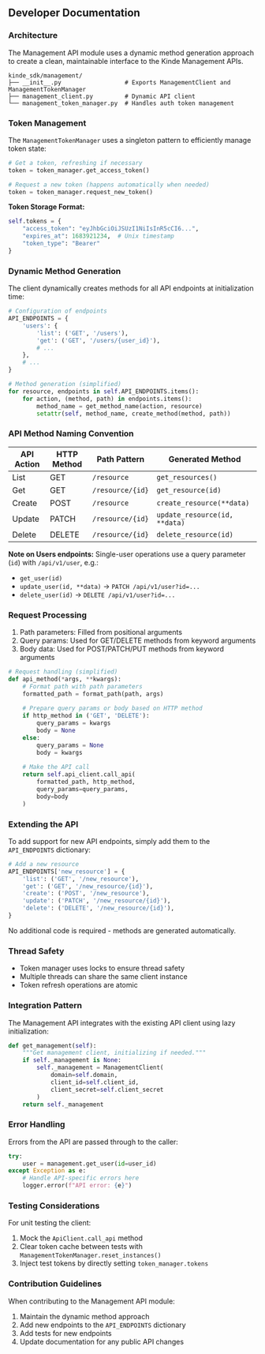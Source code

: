 ## Developer Documentation

### Architecture

The Management API module uses a dynamic method generation approach to create a clean, maintainable interface to the Kinde Management APIs.

```
kinde_sdk/management/
├── __init__.py                  # Exports ManagementClient and ManagementTokenManager
├── management_client.py         # Dynamic API client 
└── management_token_manager.py  # Handles auth token management
```

### Token Management

The `ManagementTokenManager` uses a singleton pattern to efficiently manage token state:

```python
# Get a token, refreshing if necessary
token = token_manager.get_access_token()

# Request a new token (happens automatically when needed)
token = token_manager.request_new_token()
```

**Token Storage Format:**
```python
self.tokens = {
    "access_token": "eyJhbGciOiJSUzI1NiIsInR5cCI6...",
    "expires_at": 1683921234,  # Unix timestamp
    "token_type": "Bearer"
}
```

### Dynamic Method Generation

The client dynamically creates methods for all API endpoints at initialization time:

```python
# Configuration of endpoints
API_ENDPOINTS = {
    'users': {
        'list': ('GET', '/users'),
        'get': ('GET', '/users/{user_id}'),
        # ...
    },
    # ...
}

# Method generation (simplified)
for resource, endpoints in self.API_ENDPOINTS.items():
    for action, (method, path) in endpoints.items():
        method_name = get_method_name(action, resource)
        setattr(self, method_name, create_method(method, path))
```

### API Method Naming Convention

| API Action | HTTP Method | Path Pattern | Generated Method |
|------------|-------------|--------------|------------------|
| List       | GET         | `/resource`  | `get_resources()`|
| Get        | GET         | `/resource/{id}` | `get_resource(id)` |
| Create     | POST        | `/resource`  | `create_resource(**data)` |
| Update     | PATCH       | `/resource/{id}` | `update_resource(id, **data)` |
| Delete     | DELETE      | `/resource/{id}` | `delete_resource(id)` |

**Note on Users endpoints:** Single-user operations use a query parameter (`id`) with `/api/v1/user`, e.g.:
- `get_user(id)`
- `update_user(id, **data)`  → `PATCH /api/v1/user?id=...`
- `delete_user(id)`          → `DELETE /api/v1/user?id=...`

### Request Processing

1. Path parameters: Filled from positional arguments
2. Query params: Used for GET/DELETE methods from keyword arguments
3. Body data: Used for POST/PATCH/PUT methods from keyword arguments

```python
# Request handling (simplified)
def api_method(*args, **kwargs):
    # Format path with path parameters
    formatted_path = format_path(path, args)
    
    # Prepare query params or body based on HTTP method
    if http_method in ('GET', 'DELETE'):
        query_params = kwargs
        body = None
    else:
        query_params = None
        body = kwargs
        
    # Make the API call
    return self.api_client.call_api(
        formatted_path, http_method,
        query_params=query_params,
        body=body
    )
```

### Extending the API

To add support for new API endpoints, simply add them to the `API_ENDPOINTS` dictionary:

```python
# Add a new resource
API_ENDPOINTS['new_resource'] = {
    'list': ('GET', '/new_resource'),
    'get': ('GET', '/new_resource/{id}'),
    'create': ('POST', '/new_resource'),
    'update': ('PATCH', '/new_resource/{id}'),
    'delete': ('DELETE', '/new_resource/{id}'),
}
```

No additional code is required - methods are generated automatically.

### Thread Safety

- Token manager uses locks to ensure thread safety
- Multiple threads can share the same client instance
- Token refresh operations are atomic

### Integration Pattern

The Management API integrates with the existing API client using lazy initialization:

```python
def get_management(self):
    """Get management client, initializing if needed."""
    if self._management is None:
        self._management = ManagementClient(
            domain=self.domain,
            client_id=self.client_id,
            client_secret=self.client_secret
        )
    return self._management
```

### Error Handling

Errors from the API are passed through to the caller:

```python
try:
    user = management.get_user(id=user_id)
except Exception as e:
    # Handle API-specific errors here
    logger.error(f"API error: {e}")
```

### Testing Considerations

For unit testing the client:

1. Mock the `ApiClient.call_api` method
2. Clear token cache between tests with `ManagementTokenManager.reset_instances()`
3. Inject test tokens by directly setting `token_manager.tokens`

### Contribution Guidelines

When contributing to the Management API module:

1. Maintain the dynamic method approach
2. Add new endpoints to the `API_ENDPOINTS` dictionary
3. Add tests for new endpoints
4. Update documentation for any public API changes